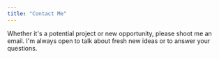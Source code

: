 ```yaml
---
title: "Contact Me"
---
```


Whether it's a potential project or new opportunity, please shoot me an email. I'm always open to talk about fresh new ideas or to answer your questions.
